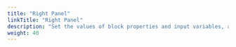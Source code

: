 ```yaml
---
title: "Right Panel"
linkTitle: "Right Panel"
description: "Set the values of block properties and input variables, and view execution information when debugging flows."
weight: 40
---
```

